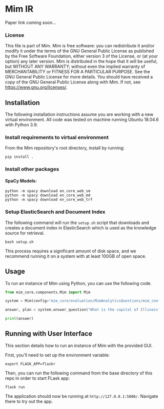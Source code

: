 # Mim IR
Paper link coming soon...

### License

This file is part of Mim.
Mim is free software: you can redistribute it and/or modify it under 
the terms of the GNU General Public License as published by the Free Software Foundation, 
either version 3 of the License, or (at your option) any later version.
Mim is distributed in the hope that it will be useful, but WITHOUT ANY WARRANTY; 
without even the implied warranty of MERCHANTABILITY or FITNESS FOR A PARTICULAR PURPOSE. 
See the GNU General Public License for more details.
You should have received a copy of the GNU General Public License along with Mim. 
If not, see <https://www.gnu.org/licenses/>.

## Installation

The following installation instructions assume you are working with a new virtual environment. All code was tested on 
machine running Ubuntu 18.04.6 with Python 3.9.

### Install requirements to virtual environment

From the Mim repository's root directory, install by running:
```commandline
pip install .
```

### Install other packages

#### SpaCy Models:
```commandline
python -m spacy download en_core_web_sm
python -m spacy download en_core_web_md
python -m spacy download en_core_web_trf
```

### Setup ElasticSearch and Document Index

The following command will run the `setup.sh` script that downloads and creates a document index in ElasticSearch which is used as the knowledge source for retrieval.

```commandline
bash setup.sh
```

This process requires a significant amount of disk space, and we recommend running it on a system with at least 100GB of open space.

## Usage

To run an instance of Mim using Python, you can use the following code.

```python
from mim_core.components.Mim import Mim

system = Mim(config="mim_core/evaluation/MimAnalyticsQuestions/mim_config.json")

answer, plan = system.answer_question("What is the capital of Illinois?")

print(answer)
```

## Running with User Interface
This section details how to run an instance of Mim with the provided GUI.

First, you'll need to set up the environment variable:
```commandline
export FLASK_APP=flaskr
```

Then, you can run the following command from the base directory of this repo in order to start FLask app:
```commandline
flask run
```

The application should now be running at `http://127.0.0.1:5000/`. Navigate there to try out the app.
